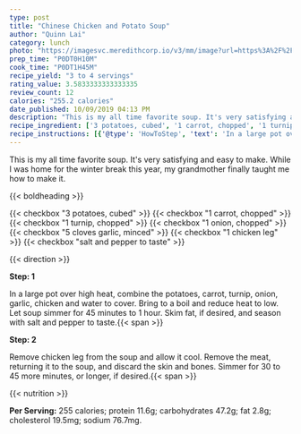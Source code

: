 ```yaml
---
type: post
title: "Chinese Chicken and Potato Soup"
author: "Quinn Lai"
category: lunch
photo: "https://imagesvc.meredithcorp.io/v3/mm/image?url=https%3A%2F%2Fimages.media-allrecipes.com%2Fuserphotos%2F1098271.jpg"
prep_time: "P0DT0H10M"
cook_time: "P0DT1H45M"
recipe_yield: "3 to 4 servings"
rating_value: 3.5833333333333335
review_count: 12
calories: "255.2 calories"
date_published: 10/09/2019 04:13 PM
description: "This is my all time favorite soup. It's very satisfying and easy to make. While I was home for the winter break this year, my grandmother finally taught me how to make it."
recipe_ingredient: ['3 potatoes, cubed', '1 carrot, chopped', '1 turnip, chopped', '1 onion, chopped', '5 cloves garlic, minced', '1 chicken leg', 'salt and pepper to taste']
recipe_instructions: [{'@type': 'HowToStep', 'text': 'In a large pot over high heat, combine the potatoes, carrot, turnip, onion, garlic, chicken and water to cover. Bring to a boil and reduce heat to low. Let soup simmer for 45 minutes to 1 hour. Skim fat, if desired, and season with salt and pepper to taste.\n'}, {'@type': 'HowToStep', 'text': 'Remove chicken leg from the soup and allow it cool. Remove the meat, returning it to the soup, and discard the skin and bones. Simmer for 30 to 45 more minutes, or longer, if desired.\n'}]
---
```


This is my all time favorite soup. It's very satisfying and easy to make. While I was home for the winter break this year, my grandmother finally taught me how to make it. 

{{< boldheading >}}

{{< checkbox "3  potatoes, cubed" >}}
{{< checkbox "1  carrot, chopped" >}}
{{< checkbox "1  turnip, chopped" >}}
{{< checkbox "1  onion, chopped" >}}
{{< checkbox "5 cloves garlic, minced" >}}
{{< checkbox "1  chicken leg" >}}
{{< checkbox "salt and pepper to taste" >}}


{{< direction >}}

**Step: 1**

In a large pot over high heat, combine the potatoes, carrot, turnip, onion, garlic, chicken and water to cover. Bring to a boil and reduce heat to low. Let soup simmer for 45 minutes to 1 hour. Skim fat, if desired, and season with salt and pepper to taste.{{< span >}}

**Step: 2**

Remove chicken leg from the soup and allow it cool. Remove the meat, returning it to the soup, and discard the skin and bones. Simmer for 30 to 45 more minutes, or longer, if desired.{{< span >}}

{{< nutrition >}}

**Per Serving:** 255 calories; protein 11.6g; carbohydrates 47.2g; fat 2.8g; cholesterol 19.5mg; sodium 76.7mg.
